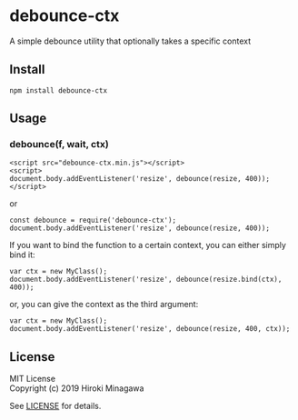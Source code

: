 # debounce-ctx

A simple debounce utility that optionally takes a specific context

## Install

```
npm install debounce-ctx
```

## Usage

### debounce(f, wait, ctx)

```
<script src="debounce-ctx.min.js"></script>
<script>
document.body.addEventListener('resize', debounce(resize, 400));
</script>
```

or

```
const debounce = require('debounce-ctx');
document.body.addEventListener('resize', debounce(resize, 400));
```

If you want to bind the function to a certain context,
you can either simply bind it:

```
var ctx = new MyClass();
document.body.addEventListener('resize', debounce(resize.bind(ctx), 400));
```

or, you can give the context as the third argument:

```
var ctx = new MyClass();
document.body.addEventListener('resize', debounce(resize, 400, ctx));
```

## License

MIT License  
Copyright (c) 2019 Hiroki Minagawa

See [LICENSE](./LICENSE) for details.
